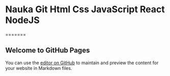 # Nauka Git Html Css JavaScript React NodeJS
=======
## Welcome to GitHub Pages

You can use the [editor on GitHub](https://github.com/hubertcwynar/Kurs/edit/master/README.md) to maintain and preview the content for your website in Markdown files.


